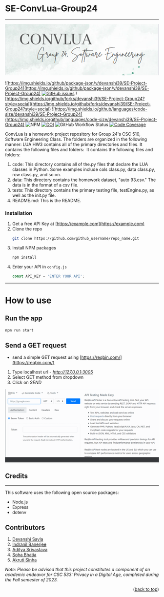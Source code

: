 # SE-ConvLua-Group24
---
![ConvLua](ConvLua.png)

![https://img.shields.io/github/package-json/v/devanshi39/SE-Project-Group24](https://img.shields.io/github/package-json/v/devanshi39/SE-Project-Group24)
[![GitHub issues](https://img.shields.io/github/issues/devanshi39/SE-Project-Group24)](https://github.com/devanshi39/SE-Project-Group24/issues)
![https://img.shields.io/github/forks/devanshi39/SE-Project-Group24?style=social](https://img.shields.io/github/forks/devanshi39/SE-Project-Group24?style=social)
![https://img.shields.io/github/languages/code-size/devanshi39/SE-Project-Group24](https://img.shields.io/github/languages/code-size/devanshi39/SE-Project-Group24)
![NPM](https://img.shields.io/npm/l/npm)
[![DOI](https://zenodo.org/badge/DOI/10.5281/zenodo.7071769.svg)](https://doi.org/10.5281/zenodo.7071769)
![GitHub Workflow Status](https://github.com/devanshi39/SE-Project-Group24/actions/workflows/python-app.yml/badge.svg?branch=main)
[![Code Coverage](https://codecov.io/gh/devanshi39/SE-Project-Group24/branch/main/graphs/badge.svg)](https://codecov.io/gh/devanshi39/SE-Project-Group24/branch/main)

ConvLua is a homework project repository for Group 24's CSC 510, Software Engineering Class. The folders are organized in the following manner:
LUA HW3 contains all of the primary directories and files. It contains the following files and folders: 
It contains the following files and folders: 

1. code: This directory contains all of the.py files that declare the LUA classes in Python. Some examples include cols class.py, data class.py, row class.py, and so on.
2. data: This directory contains the homework dataset, "auto 93.csv." The data is in the format of a csv file. 
3. tests: This directory contains the primary testing file, testEngine.py, as well as the init.py file.
4. README.md: This is the README.

### Installation

1. Get a free API Key at [https://example.com](https://example.com)
2. Clone the repo
   ```sh
   git clone https://github.com/github_username/repo_name.git
   ```
3. Install NPM packages
   ```sh
   npm install
   ```
4. Enter your API in `config.js`
   ```js
   const API_KEY = 'ENTER YOUR API';
   ```
---

# How to use

## Run the app
```bash
npm run start
```
## Send a GET request

- send a simple GET request using [https://reqbin.com/](https://reqbin.com/)
 1. Type localhost url - *http://127.0.0.1:3005*
 2. Select GET method from dropdown
 3. Click on *SEND*

![request](request.gif)

## Credits
---
This software uses the following open source packages:
- Node.js
- Express
- dotenv

## Contributors
1. [Devanshi Savla](https://github.com/devanshi39)
2. [Indranil Banerjee](https://github.com/indranil1)
3. [Aditya Srivastava](https://github.com/adityasvat)
4. [Soha Bhatia](https://github.com/Sohabhatia)
5. [Akruti Sinha](https://github.com/Akruti25)
   
_Note: Please be advised that this project constitutes a component of an academic endeavor for CSC 533: Privacy in a Digital Age, completed during the Fall semester of 2023._
<p align="right">(<a href="#readme-top">back to top</a>)</p>
